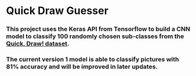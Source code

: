 # Quick Draw Guesser

### This project uses the Keras API from Tensorflow to build a CNN model to classify 100 randomly chosen sub-classes from the [Quick, Draw! dataset](https://github.com/googlecreativelab/quickdraw-dataset). 

### The current version 1 model is able to classify pictures with 81% accuracy and will be improved in later updates.